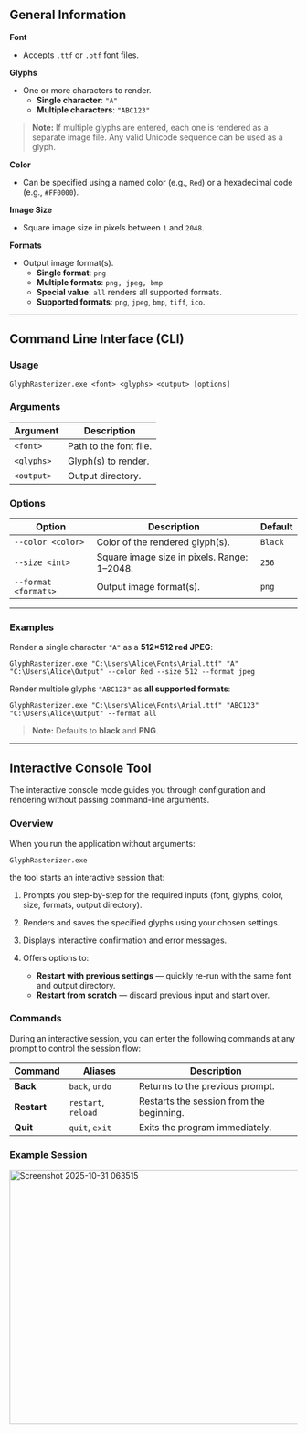 ## General Information

**Font**  
- Accepts `.ttf` or `.otf` font files.

**Glyphs**  
- One or more characters to render.  
  - **Single character**: `"A"`  
  - **Multiple characters**: `"ABC123"`

> **Note:** If multiple glyphs are entered, each one is rendered as a separate image file. Any valid Unicode sequence can be used as a glyph.

**Color**  
- Can be specified using a named color (e.g., `Red`) or a hexadecimal code (e.g., `#FF0000`).

**Image Size**  
- Square image size in pixels between `1` and `2048`.

**Formats**  
- Output image format(s).  
  - **Single format**: `png`  
  - **Multiple formats**: `png, jpeg, bmp`  
  - **Special value**: `all` renders all supported formats.  
  - **Supported formats**: `png`, `jpeg`, `bmp`, `tiff`, `ico`.

---

## Command Line Interface (CLI)

### Usage

```
GlyphRasterizer.exe <font> <glyphs> <output> [options]
```

### Arguments

| Argument      | Description                                  |
| ------------- | -------------------------------------------- |
| `<font>`      | Path to the font file.                       |
| `<glyphs>`    | Glyph(s) to render.                          |
| `<output>`    | Output directory.                            |

### Options

| Option               | Description                                    | Default |
| -------------------- | ---------------------------------------------- | ------- |
| `--color <color>`    | Color of the rendered glyph(s).                | `Black` |
| `--size <int>`       | Square image size in pixels. Range: 1–2048.    | `256`   |
| `--format <formats>` | Output image format(s).                        | `png`   |

---

### Examples

Render a single character `"A"` as a **512×512 red JPEG**:

```
GlyphRasterizer.exe "C:\Users\Alice\Fonts\Arial.ttf" "A" "C:\Users\Alice\Output" --color Red --size 512 --format jpeg
```

Render multiple glyphs `"ABC123"` as **all supported formats**:

```
GlyphRasterizer.exe "C:\Users\Alice\Fonts\Arial.ttf" "ABC123" "C:\Users\Alice\Output" --format all
```
> **Note:** Defaults to **black** and **PNG**.

---

## Interactive Console Tool

The interactive console mode guides you through configuration and rendering without passing command-line arguments.

### Overview

When you run the application without arguments:

```
GlyphRasterizer.exe
```

the tool starts an interactive session that:

1. Prompts you step-by-step for the required inputs (font, glyphs, color, size, formats, output directory).
2. Renders and saves the specified glyphs using your chosen settings.
3. Displays interactive confirmation and error messages.
4. Offers options to:

   * **Restart with previous settings** — quickly re-run with the same font and output directory.
   * **Restart from scratch** — discard previous input and start over.

### Commands

During an interactive session, you can enter the following commands at any prompt to control the session flow:

| Command     | Aliases             | Description                                                                 |
| ----------- | ------------------- | --------------------------------------------------------------------------- |
| **Back**    | `back`, `undo`      | Returns to the previous prompt.                                             |
| **Restart** | `restart`, `reload` | Restarts the session from the beginning.      |
| **Quit**    | `quit`, `exit`      | Exits the program immediately.                                              |

### Example Session

<img width="1056" height="445" alt="Screenshot 2025-10-31 063515" src="https://github.com/user-attachments/assets/b48a4bb4-b9b3-435b-947a-1640a1251d93" />
